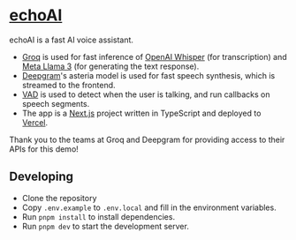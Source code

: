 # [echoAI](https://echoAI-ai.vercel.app)

echoAI is a fast AI voice assistant.

-   [Groq](https://groq.com) is used for fast inference of [OpenAI Whisper](https://github.com/openai/whisper) (for transcription) and [Meta Llama 3](https://llama.meta.com/llama3/) (for generating the text response).
-   [Deepgram](https://deepgram.com)'s asteria model is used for fast speech synthesis, which is streamed to the frontend.
-   [VAD](https://www.vad.ricky0123.com/) is used to detect when the user is talking, and run callbacks on speech segments.
-   The app is a [Next.js](https://nextjs.org) project written in TypeScript and deployed to [Vercel](https://vercel.com).

Thank you to the teams at Groq and Deepgram for providing access to their APIs for this demo!

## Developing

-   Clone the repository
-   Copy `.env.example` to `.env.local` and fill in the environment variables.
-   Run `pnpm install` to install dependencies.
-   Run `pnpm dev` to start the development server.
